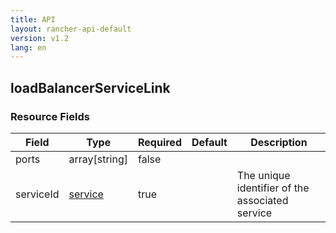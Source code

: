 ```yaml
---
title: API
layout: rancher-api-default
version: v1.2
lang: en
---
```


## loadBalancerServiceLink





### Resource Fields

Field | Type | Required | Default | Description
---|---|---|---|---
ports | array[string] | false |  | 
serviceId | [service]({{site.baseurl}}/rancher/{{page.version}}/{{page.lang}}/api/api-resources/service/) | true |  | The unique identifier of the associated service

